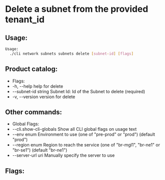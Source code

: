 # Delete a subnet from the provided tenant_id

## Usage:
```bash
Usage:
  ./cli network subnets subnets delete [subnet-id] [flags]
```

## Product catalog:
- Flags:
- -h, --help               help for delete
- --subnet-id string   Subnet Id: Id of the Subnet to delete (required)
- -v, --version            version for delete

## Other commands:
- Global Flags:
- --cli.show-cli-globals   Show all CLI global flags on usage text
- --env enum               Environment to use (one of "pre-prod" or "prod") (default "prod")
- --region enum            Region to reach the service (one of "br-mgl1", "br-ne1" or "br-se1") (default "br-ne1")
- --server-url uri         Manually specify the server to use

## Flags:
```bash

```

